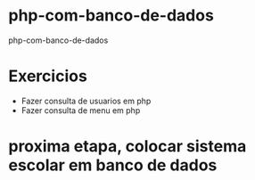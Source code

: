 # php-com-banco-de-dados
php-com-banco-de-dados

# Exercicios
* Fazer consulta de usuarios em php
* Fazer consulta de menu em php

# proxima etapa, colocar sistema escolar em banco de dados


